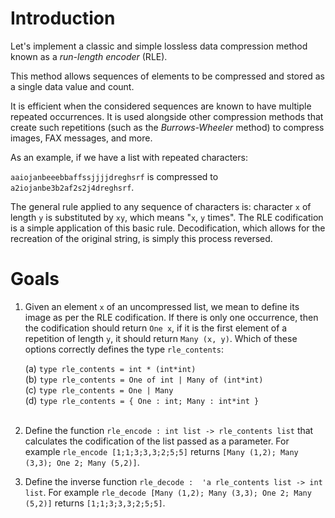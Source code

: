 # Introduction

Let's implement a classic and simple lossless data compression method known as a _run-length encoder_ (RLE).

This method allows sequences of elements to be compressed and stored as a single data value and count.

It is efficient when the considered sequences are known to have multiple repeated occurrences. It is used alongside other compression methods that create such repetitions (such as the _Burrows-Wheeler_ method) to compress images, FAX messages, and more.

As an example, if we have a list with repeated characters: 

`aaiojanbeeebbaffssjjjjdreghsrf` is compressed to `a2iojanbe3b2af2s2j4dreghsrf`.

The general rule applied to any sequence of characters is: character `x` of length `y` is substituted by `xy`, which means "`x`, `y` times". The RLE codification is a simple application of this basic rule. Decodification, which allows for the recreation of the original string, is simply this process reversed.

# Goals

1.  Given an element `x` of an uncompressed list, we mean to define its image as per the RLE codification. If there is only one occurrence, then the codification should return `One x`, if it is the first element of a repetition of length `y`, it should return `Many (x, y)`. Which of these options correctly defines the type `rle_contents`:

    (a) `type rle_contents = int * (int*int)`<br />
    (b) `type rle_contents = One of int | Many of (int*int)`<br />
    (c) `type rle_contents = One | Many`<br />
    (d) `type rle_contents = { One : int; Many : int*int }`<br /><br />

2. Define the function `rle_encode : int list -> rle_contents list` that calculates the codification of the list passed as a parameter. For example `rle_encode [1;1;3;3,3;2;5;5]` returns `[Many (1,2); Many (3,3); One 2; Many (5,2)]`.

3. Define the inverse function `rle_decode :  'a rle_contents list -> int list`.
For example `rle_decode [Many (1,2); Many (3,3); One 2; Many (5,2)]` returns `[1;1;3;3,3;2;5;5]`.